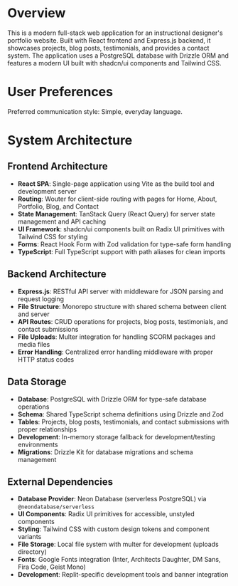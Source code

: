 # Overview

This is a modern full-stack web application for an instructional designer's portfolio website. Built with React frontend and Express.js backend, it showcases projects, blog posts, testimonials, and provides a contact system. The application uses a PostgreSQL database with Drizzle ORM and features a modern UI built with shadcn/ui components and Tailwind CSS.

# User Preferences

Preferred communication style: Simple, everyday language.

# System Architecture

## Frontend Architecture
- **React SPA**: Single-page application using Vite as the build tool and development server
- **Routing**: Wouter for client-side routing with pages for Home, About, Portfolio, Blog, and Contact
- **State Management**: TanStack Query (React Query) for server state management and API caching
- **UI Framework**: shadcn/ui components built on Radix UI primitives with Tailwind CSS for styling
- **Forms**: React Hook Form with Zod validation for type-safe form handling
- **TypeScript**: Full TypeScript support with path aliases for clean imports

## Backend Architecture
- **Express.js**: RESTful API server with middleware for JSON parsing and request logging
- **File Structure**: Monorepo structure with shared schema between client and server
- **API Routes**: CRUD operations for projects, blog posts, testimonials, and contact submissions
- **File Uploads**: Multer integration for handling SCORM packages and media files
- **Error Handling**: Centralized error handling middleware with proper HTTP status codes

## Data Storage
- **Database**: PostgreSQL with Drizzle ORM for type-safe database operations
- **Schema**: Shared TypeScript schema definitions using Drizzle and Zod
- **Tables**: Projects, blog posts, testimonials, and contact submissions with proper relationships
- **Development**: In-memory storage fallback for development/testing environments
- **Migrations**: Drizzle Kit for database migrations and schema management

## External Dependencies
- **Database Provider**: Neon Database (serverless PostgreSQL) via `@neondatabase/serverless`
- **UI Components**: Radix UI primitives for accessible, unstyled components
- **Styling**: Tailwind CSS with custom design tokens and component variants
- **File Storage**: Local file system with multer for development (uploads directory)
- **Fonts**: Google Fonts integration (Inter, Architects Daughter, DM Sans, Fira Code, Geist Mono)
- **Development**: Replit-specific development tools and banner integration